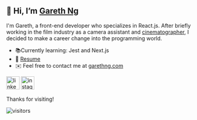 ## 👋 **Hi, I’m [Gareth Ng](https://garethng.com)**

I'm Gareth, a front-end developer who specializes in React.js. After briefly working in the film industry as a camera assistant and [cinematographer](gcn12.github.io/film-portfolio), I decided to make a career change into the programming world.

- 📚Currently learning: Jest and Next.js
- 📄 [Resume](https://firebasestorage.googleapis.com/v0/b/portfolio-assets.appspot.com/o/Resume%20Do%20not%20delete.pdf?alt=media&token=d2029bb0-a509-44f8-8e3a-bee5c756d552) 
- ✉️ Feel free to contact me at [garethng.com](https://garethng.com)

[<img src='https://firebasestorage.googleapis.com/v0/b/portfolio-assets.appspot.com/o/iconmonstr-linkedin-4-240.png?alt=media&token=4bbcde45-0dc1-4509-bce0-a99eb11235a6' alt='linkedin logo link' height='35' />](https://www.linkedin.com/in/garethcng/) [<img src='https://firebasestorage.googleapis.com/v0/b/portfolio-assets.appspot.com/o/iconmonstr-instagram-14-240.png?alt=media&token=a73af768-a512-4992-9c36-93beb633b44c' alt='instagram logo link' height='35' />](https://instagram.com/gareth.ng) 

<!--- [![Top Langs](https://github-readme-stats.vercel.app/api/top-langs/?username=gcn12)](https://github.com/gcn12/github-readme-stats) --->


Thanks for visiting! 

![visitors](https://visitor-badge.glitch.me/badge?page_id=garethng.githubreadme)

<!---
gcn12/gcn12 is a ✨ special ✨ repository because its `README.md` (this file) appears on your GitHub profile.
You can click the Preview link to take a look at your changes.
--->
